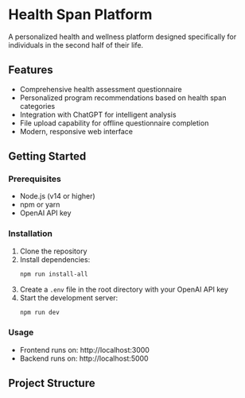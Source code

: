# Health Span Platform

A personalized health and wellness platform designed specifically for individuals in the second half of their life.

## Features

- Comprehensive health assessment questionnaire
- Personalized program recommendations based on health span categories
- Integration with ChatGPT for intelligent analysis
- File upload capability for offline questionnaire completion
- Modern, responsive web interface

## Getting Started

### Prerequisites

- Node.js (v14 or higher)
- npm or yarn
- OpenAI API key

### Installation

1. Clone the repository
2. Install dependencies:
   ```bash
   npm run install-all
   ```
3. Create a `.env` file in the root directory with your OpenAI API key
4. Start the development server:
   ```bash
   npm run dev
   ```

### Usage

- Frontend runs on: http://localhost:3000
- Backend runs on: http://localhost:5000

## Project Structure
